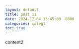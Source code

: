 ```yaml
---
layout: default
title: post 11
date: 2024-12-04 13:45:00 -0000
categories: categ1
toc: true
---
```


content2
